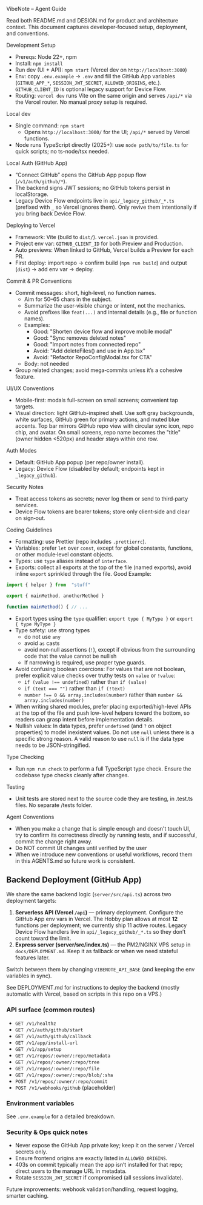 VibeNote – Agent Guide

Read both README.md and DESIGN.md for product and architecture context. This document captures developer‑focused setup, deployment, and conventions.

Development Setup

- Prereqs: Node 22+, npm
- Install: `npm install`
- Run dev (UI + API): `npm start` (Vercel dev on `http://localhost:3000`)
- Env: copy `.env.example` → `.env` and fill the GitHub App variables (`GITHUB_APP_*`, `SESSION_JWT_SECRET`, `ALLOWED_ORIGINS`, etc.). `GITHUB_CLIENT_ID` is optional legacy support for Device Flow.
- Routing: `vercel dev` runs Vite on the same origin and serves `/api/*` via the Vercel router. No manual proxy setup is required.

Local dev

- Single command: `npm start`
  - Opens `http://localhost:3000/` for the UI; `/api/*` served by Vercel functions.
- Node runs TypeScript directly (2025+): use `node path/to/file.ts` for quick scripts; no ts-node/tsx needed.

Local Auth (GitHub App)

- “Connect GitHub” opens the GitHub App popup flow (`/v1/auth/github/*`).
- The backend signs JWT sessions; no GitHub tokens persist in localStorage.
- Legacy Device Flow endpoints live in `api/_legacy_github/_*.ts` (prefixed with `_` so Vercel ignores them). Only revive them intentionally if you bring back Device Flow.

Deploying to Vercel

- Framework: Vite (build to `dist/`). `vercel.json` is provided.
- Project env var: `GITHUB_CLIENT_ID` for both Preview and Production.
- Auto previews: When linked to GitHub, Vercel builds a Preview for each PR.
- First deploy: import repo → confirm build (`npm run build`) and output (`dist`) → add env var → deploy.

Commit & PR Conventions

- Commit messages: short, high‑level, no function names.
  - Aim for 50–65 chars in the subject.
  - Summarize the user‑visible change or intent, not the mechanics.
  - Avoid prefixes like `feat(...)` and internal details (e.g., file or function names).
  - Examples:
    - Good: "Shorten device flow and improve mobile modal"
    - Good: "Sync removes deleted notes"
    - Good: "Import notes from connected repo"
    - Avoid: "Add deleteFiles() and use in App.tsx"
    - Avoid: "Refactor RepoConfigModal.tsx for CTA"
  - Body: not needed
- Group related changes; avoid mega‑commits unless it’s a cohesive feature.

UI/UX Conventions

- Mobile-first: modals full-screen on small screens; convenient tap targets.
- Visual direction: light GitHub-inspired shell. Use soft gray backgrounds, white surfaces, GitHub green for primary actions, and muted blue accents. Top bar mirrors GitHub repo view with circular sync icon, repo chip, and avatar. On small screens, repo name becomes the "title" (owner hidden <520px) and header stays within one row.

Auth Modes

- Default: GitHub App popup (per repo/owner install).
- Legacy: Device Flow (disabled by default; endpoints kept in `_legacy_github`).

Security Notes

- Treat access tokens as secrets; never log them or send to third‑party services.
- Device Flow tokens are bearer tokens; store only client‑side and clear on sign‑out.

Coding Guidelines

- Formatting: use Prettier (repo includes `.prettierrc`).
- Variables: prefer `let` over `const`, except for global constants, functions, or other module‑level constant objects.
- Types: use `type` aliases instead of `interface`.
- Exports: collect all exports at the top of the file (named exports), avoid inline `export` sprinkled through the file. Good Example:

```ts
import { helper } from  "stuff"

export { mainMethod, anotherMethod }

function mainMethod() { // ...
```

- Export types using the `type` qualifier: `export type { MyType }` or `export { type MyType }`
- Type safety: use strong types
  - do not use `any`
  - avoid `as` casts
  - avoid non‑null assertions (`!`), except if obvious from the surrounding code that the value cannot be nullish
  - If narrowing is required, use proper type guards.
- Avoid confusing boolean coercions: For values that are not boolean, prefer explicit value checks over truthy tests on `value` or `!value`:
  - `if (value !== undefined)` rather than `if (value)`
  - `if (text === "")` rather than `if (!text)`
  - `number !== 0 && array.includes(number)` rather than `number && array.includes(number)`
- When writing shared modules, prefer placing exported/high-level APIs at the top of the file and push low-level helpers toward the bottom, so readers can grasp intent before implementation details.
- Nullish values: In data types, prefer `undefined` (and `?` on object properties) to model inexistent values. Do not use `null` unless there is a specific strong reason. A valid reason to use `null` is if the data type needs to be JSON-stringified.

Type Checking

- Run `npm run check` to perform a full TypeScript type check. Ensure the codebase type checks cleanly after changes.

Testing

- Unit tests are stored next to the source code they are testing, in .test.ts files. No separate /tests folder.

Agent Conventions

- When you make a change that is simple enough and doesn't touch UI, try to confirm its correctness directly by running tests, and if successful, commit the change right away.
- Do NOT commit UI changes until verified by the user
- When we introduce new conventions or useful workflows, record them in this AGENTS.md so future work is consistent.

## Backend Deployment (GitHub App)

We share the same backend logic (`server/src/api.ts`) across two deployment targets:

1. **Serverless API (Vercel `/api`)** — primary deployment. Configure the GitHub App env vars in Vercel. The Hobby plan allows at most **12** functions per deployment; we currently ship 11 active routes. Legacy Device Flow handlers live in `api/_legacy_github/_*.ts` so they don’t count toward the limit.
2. **Express server (server/src/index.ts)** — the PM2/NGINX VPS setup in `docs/DEPLOYMENT.md`. Keep it as fallback or when we need stateful features later.

Switch between them by changing `VIBENOTE_API_BASE` (and keeping the env variables in sync).

See DEPLOYMENT.md for instructions to deploy the backend (mostly automatic with Vercel, based on scripts in this repo on a VPS.)

### API surface (common routes)

- `GET /v1/healthz`
- `GET /v1/auth/github/start`
- `GET /v1/auth/github/callback`
- `GET /v1/app/install-url`
- `GET /v1/app/setup`
- `GET /v1/repos/:owner/:repo/metadata`
- `GET /v1/repos/:owner/:repo/tree`
- `GET /v1/repos/:owner/:repo/file`
- `GET /v1/repos/:owner/:repo/blob/:sha`
- `POST /v1/repos/:owner/:repo/commit`
- `POST /v1/webhooks/github` (placeholder)

### Environment variables

See `.env.example` for a detailed breakdown.

### Security & Ops quick notes

- Never expose the GitHub App private key; keep it on the server / Vercel secrets only.
- Ensure frontend origins are exactly listed in `ALLOWED_ORIGINS`.
- 403s on commit typically mean the app isn’t installed for that repo; direct users to the manage URL in metadata.
- Rotate `SESSION_JWT_SECRET` if compromised (all sessions invalidate).

Future improvements: webhook validation/handling, request logging, smarter caching.
